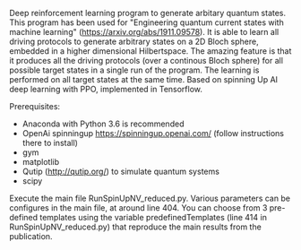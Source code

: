 Deep reinforcement learning program to generate arbitary quantum states. This program has been used for "Engineering quantum current states with machine learning" (https://arxiv.org/abs/1911.09578).
It is able to learn all driving protocols to generate arbitrary states on a 2D Bloch sphere, embedded in a higher dimensional Hilbertspace. The amazing feature is that it produces all the driving protocols (over a continous Bloch sphere) for all possible target states in a single run of the program. The learning is performed on all target states at the same time. Based on spinning Up AI deep learning with PPO, implemented in Tensorflow.


Prerequisites:
- Anaconda with Python 3.6 is recommended
- OpenAi spinningup https://spinningup.openai.com/ (follow instructions there to install)
- gym
- matplotlib
- Qutip (http://qutip.org/) to simulate quantum systems
- scipy

Execute the main file RunSpinUpNV_reduced.py. Various parameters can be configures in the main file, at around line 404. You can choose from 3 pre-defined templates using the variable predefinedTemplates (line 414 in RunSpinUpNV_reduced.py) that reproduce the main results from the publication.
